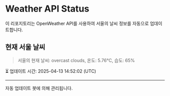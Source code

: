 
# Weather API Status

이 리포지토리는 OpenWeather API를 사용하여 서울의 날씨 정보를 자동으로 업데이트합니다.

## 현재 서울 날씨
> 서울의 현재 날씨: overcast clouds, 온도: 5.76°C, 습도: 65%

⏳ 업데이트 시간: 2025-04-13 14:52:02 (UTC)

---
자동 업데이트 봇에 의해 관리됩니다.
